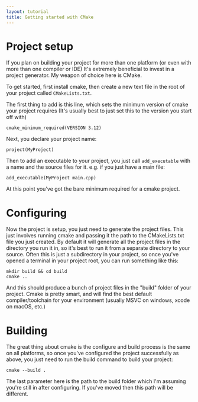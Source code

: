 ```yaml
---
layout: tutorial
title: Getting started with CMake
---
```


# Project setup
If you plan on building your project for more than one platform (or even with more than one compiler or IDE) It's extremely beneficial to invest in a project generator. My weapon of choice here is CMake.

To get started, first install cmake, then create a new text file in the root of your project called `CMakeLists.txt`.

The first thing to add is this line, which sets the minimum version of cmake your project requires (It's usually best to just set this to the version you start off with)

```
cmake_minimum_required(VERSION 3.12)
```

Next, you declare your project name:

```
project(MyProject)
```

Then to add an executable to your project, you just call `add_executable` with a name and the source files for it. e.g. if you just have a main file:

```
add_executable(MyProject main.cpp)
```

At this point you've got the bare minimum required for a cmake project.

# Configuring

Now the project is setup, you just need to generate the project files. This just involves running cmake and passing it the path to the CMakeLists.txt file you just created. By default it will generate all the project files in the directory you run it in, so it's best to run it from a separate directory to your source. Often this is just a subdirectory in your project, so once you've opened a terminal in your project root, you can run something like this:

```
mkdir build && cd build
cmake ..
```
And this should produce a bunch of project files in the "build" folder of your project. Cmake is pretty smart, and will find the best default compiler/toolchain for your environment (usually MSVC on windows, xcode on macOS, etc.)

# Building

The great thing about cmake is the configure and build process is the same on all platforms, so once you've configured the project successfully as above, you just need to run the build command to build your project:

```
cmake --build .
```

The last parameter here is the path to the build folder which I'm assuming you're still in after configuring. If you've moved then this path will be different.
